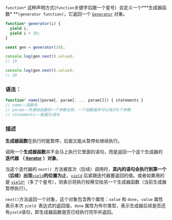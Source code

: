 `function*` 这种声明方式(`function`关键字后跟一个星号）会定义一个***生成器函数\* **`(generator function)`，它返回一个  [`Generator`](https://developer.mozilla.org/zh-CN/docs/Web/JavaScript/Reference/Global_Objects/Generator) 对象。

```js
function* generator(i) {
  yield i;
  yield i + 10;
}

const gen = generator(10);

console.log(gen.next().value);
// 10

console.log(gen.next().value);
// 20
```

### 语法：

```js
function* name([param[, param[, ... param]]]) { statements }
// name——函数名
// param——传递给函数的一个参数名称，一个函数最多可以有255个参数
// statements——普通JS语句
```

### 描述

**生成器函数**在执行时能暂停，后面又能从暂停处继续执行。

调用一个**生成器函数**并不会马上执行它里面的语句，而是返回一个这个生成器的 **迭代器** **（ [iterator](https://developer.mozilla.org/en-US/docs/Web/JavaScript/Reference/Iteration_protocols#iterator) ）对象**。

当这个迭代器的 `next() `方法被首次（后续）调用时，**其内的语句会执行到第一个（后续）出现**[`yield`](https://developer.mozilla.org/zh-CN/docs/Web/JavaScript/Reference/Operators/yield)**的位置为止**，[`yield`](https://developer.mozilla.org/zh-CN/docs/Web/JavaScript/Reference/Operators/yield) 后紧跟迭代器要返回的值。或者如果用的是 [`yield*`](https://developer.mozilla.org/zh-CN/docs/Web/JavaScript/Reference/Operators/yield*)（多了个星号），则表示将执行权移交给另一个生成器函数（当前生成器暂停执行）。

`next()`方法返回一个对象，这个对象包含两个属性：`value` 和 `done`，`value` 属性表示本次 `yield `表达式的返回值，`done` 属性为布尔类型，表示生成器后续是否还有` yield `语句，即生成器函数是否已经执行完毕并返回。

